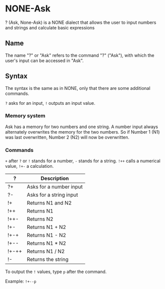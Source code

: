# NONE-Ask
? (Ask, None-Ask) is a NONE dialect that allows the user to input numbers and strings and calculate basic expressions

## Name
The name "?" or "Ask" refers to the command "?" ("Ask"), with which the user's input can be accessed in "Ask".

## Syntax
The syntax is the same as in NONE, only that there are some additional commands.

```?``` asks for an input, ```!``` outputs an input value.

### Memory system
Ask has a memory for two numbers and one string. A number input always alternately overwrites the memory for the two numbers. So if Number 1 (N1) was last overwritten, Number 2 (N2) will now be overwritten.

### Commands
```+``` after ```?``` or ```!``` stands for a number, ```-``` stands for a string. ```!++``` calls a numerical value, ```!+-``` a calculation.

| ? | Description |
| ------------- | ------------- |
| ?+ | Asks for a number input |
| ?- | Asks for a string input |
| !+ | Returns N1 and N2 |
| !++ | Returns N1 |
| !++- | Returns N2 |
| !+- | Returns N1 + N2 |
| !+-+ | Returns N1 - N2 |
| !+-- | Returns N1 * N2 |
| !+-++ | Returns N1 / N2 |
| !- | Returns the string |

To output the ```!``` values, type ```p``` after the command.

Example: ```!+--p```
